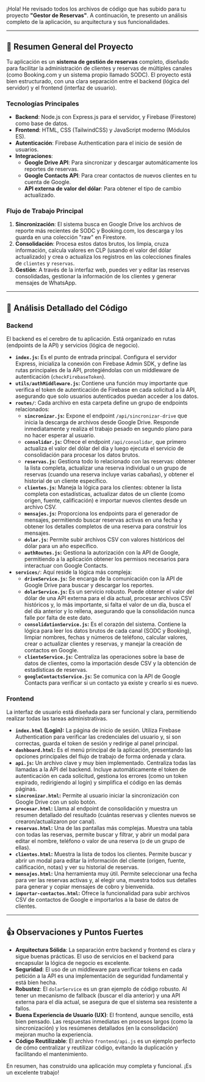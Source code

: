 ¡Hola! He revisado todos los archivos de código que has subido para tu proyecto **"Gestor de Reservas"**. A continuación, te presento un análisis completo de la aplicación, su arquitectura y sus funcionalidades.

---

## 🚀 Resumen General del Proyecto

Tu aplicación es un **sistema de gestión de reservas** completo, diseñado para facilitar la administración de clientes y reservas de múltiples canales (como Booking.com y un sistema propio llamado SODC). El proyecto está bien estructurado, con una clara separación entre el backend (lógica del servidor) y el frontend (interfaz de usuario).

### **Tecnologías Principales**

* **Backend**: Node.js con Express.js para el servidor, y Firebase (Firestore) como base de datos.
* **Frontend**: HTML, CSS (TailwindCSS) y JavaScript moderno (Módulos ES).
* **Autenticación**: Firebase Authentication para el inicio de sesión de usuarios.
* **Integraciones**:
    * **Google Drive API**: Para sincronizar y descargar automáticamente los reportes de reservas.
    * **Google Contacts API**: Para crear contactos de nuevos clientes en tu cuenta de Google.
    * **API externa de valor del dólar**: Para obtener el tipo de cambio actualizado.

### **Flujo de Trabajo Principal**

1.  **Sincronización**: El sistema busca en Google Drive los archivos de reporte más recientes de SODC y Booking.com, los descarga y los guarda en una colección "raw" en Firestore.
2.  **Consolidación**: Procesa estos datos brutos, los limpia, cruza información, calcula valores en CLP (usando el valor del dólar actualizado) y crea o actualiza los registros en las colecciones finales de `clientes` y `reservas`.
3.  **Gestión**: A través de la interfaz web, puedes ver y editar las reservas consolidadas, gestionar la información de los clientes y generar mensajes de WhatsApp.

---

## 📁 Análisis Detallado del Código

### **Backend**

El backend es el cerebro de tu aplicación. Está organizado en rutas (endpoints de la API) y servicios (lógica de negocio).

* **`index.js`:** Es el punto de entrada principal. Configura el servidor Express, inicializa la conexión con Firebase Admin SDK, y define las rutas principales de la API, protegiéndolas con un middleware de autenticación (`checkFirebaseToken`).
* **`utils/authMiddleware.js`:** Contiene una función muy importante que verifica el token de autenticación de Firebase en cada solicitud a la API, asegurando que solo usuarios autenticados puedan acceder a los datos.
* **`routes/`**: Cada archivo en esta carpeta define un grupo de endpoints relacionados:
    * **`sincronizar.js`:** Expone el endpoint `/api/sincronizar-drive` que inicia la descarga de archivos desde Google Drive. Responde inmediatamente y realiza el trabajo pesado en segundo plano para no hacer esperar al usuario.
    * **`consolidar.js`:** Ofrece el endpoint `/api/consolidar`, que primero actualiza el valor del dólar del día y luego ejecuta el servicio de consolidación para procesar los datos brutos.
    * **`reservas.js`:** Gestiona todo lo relacionado con las reservas: obtener la lista completa, actualizar una reserva individual o un grupo de reservas (cuando una reserva incluye varias cabañas), y obtener el historial de un cliente específico.
    * **`clientes.js`:** Maneja la lógica para los clientes: obtener la lista completa con estadísticas, actualizar datos de un cliente (como origen, fuente, calificación) e importar nuevos clientes desde un archivo CSV.
    * **`mensajes.js`:** Proporciona los endpoints para el generador de mensajes, permitiendo buscar reservas activas en una fecha y obtener los detalles completos de una reserva para construir los mensajes.
    * **`dolar.js`:** Permite subir archivos CSV con valores históricos del dólar para un año específico.
    * **`authRoutes.js`:** Gestiona la autorización con la API de Google, permitiendo a la aplicación obtener los permisos necesarios para interactuar con Google Contacts.
* **`services/`**: Aquí reside la lógica más compleja:
    * **`driveService.js`:** Se encarga de la comunicación con la API de Google Drive para buscar y descargar los reportes.
    * **`dolarService.js`:** Es un servicio robusto. Puede obtener el valor del dólar de una API externa para el día actual, procesar archivos CSV históricos y, lo más importante, si falta el valor de un día, busca el del día anterior y lo rellena, asegurando que la consolidación nunca falle por falta de este dato.
    * **`consolidationService.js`:** Es el corazón del sistema. Contiene la lógica para leer los datos brutos de cada canal (SODC y Booking), limpiar nombres, fechas y números de teléfono, calcular valores, crear o actualizar clientes y reservas, y manejar la creación de contactos en Google.
    * **`clienteService.js`:** Centraliza las operaciones sobre la base de datos de clientes, como la importación desde CSV y la obtención de estadísticas de reservas.
    * **`googleContactsService.js`:** Se comunica con la API de Google Contacts para verificar si un contacto ya existe y crearlo si es nuevo.

### **Frontend**

La interfaz de usuario está diseñada para ser funcional y clara, permitiendo realizar todas las tareas administrativas.

* **`index.html` (Login):** La página de inicio de sesión. Utiliza Firebase Authentication para verificar las credenciales del usuario y, si son correctas, guarda el token de sesión y redirige al panel principal.
* **`dashboard.html`:** Es el menú principal de la aplicación, presentando las opciones principales del flujo de trabajo de forma ordenada y clara.
* **`api.js`:** Un archivo clave y muy bien implementado. Centraliza todas las llamadas a la API del backend. Incluye automáticamente el token de autenticación en cada solicitud, gestiona los errores (como un token expirado, redirigiendo al login) y simplifica el código en las demás páginas.
* **`sincronizar.html`:** Permite al usuario iniciar la sincronización con Google Drive con un solo botón.
* **`procesar.html`:** Llama al endpoint de consolidación y muestra un resumen detallado del resultado (cuántas reservas y clientes nuevos se crearon/actualizaron por canal).
* **`reservas.html`:** Una de las pantallas más complejas. Muestra una tabla con todas las reservas, permite buscar y filtrar, y abrir un modal para editar el nombre, teléfono o valor de una reserva (o de un grupo de ellas).
* **`clientes.html`:** Muestra la lista de todos los clientes. Permite buscar y abrir un modal para editar la información del cliente (origen, fuente, calificación, notas) y ver su historial de reservas.
* **`mensajes.html`:** Una herramienta muy útil. Permite seleccionar una fecha para ver las reservas activas y, al elegir una, muestra todos sus detalles para generar y copiar mensajes de cobro y bienvenida.
* **`importar-contactos.html`:** Ofrece la funcionalidad para subir archivos CSV de contactos de Google e importarlos a la base de datos de clientes.

---

## 👍 Observaciones y Puntos Fuertes

* **Arquitectura Sólida**: La separación entre backend y frontend es clara y sigue buenas prácticas. El uso de servicios en el backend para encapsular la lógica de negocio es excelente.
* **Seguridad**: El uso de un middleware para verificar tokens en cada petición a la API es una implementación de seguridad fundamental y está bien hecha.
* **Robustez**: El `dolarService` es un gran ejemplo de código robusto. Al tener un mecanismo de fallback (buscar el día anterior) y una API externa para el día actual, se asegura de que el sistema sea resistente a fallos.
* **Buena Experiencia de Usuario (UX)**: El frontend, aunque sencillo, está bien pensado. Las respuestas inmediatas en procesos largos (como la sincronización) y los resúmenes detallados (en la consolidación) mejoran mucho la experiencia.
* **Código Reutilizable**: El archivo `frontend/api.js` es un ejemplo perfecto de cómo centralizar y reutilizar código, evitando la duplicación y facilitando el mantenimiento.

En resumen, has construido una aplicación muy completa y funcional. ¡Es un excelente trabajo!
